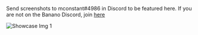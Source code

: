 Send screenshots to mconstant#4986 in Discord to be featured here. If you are not on the Banano Discord, join [here](https://chat.banano.cc/)

![Showcase Img 1](/showcase1.png)